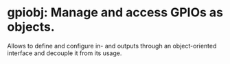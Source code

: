 # gpiobj: Manage and access GPIOs as objects.

Allows to define and configure in- and outputs through an object-oriented interface and decouple it from its usage.
